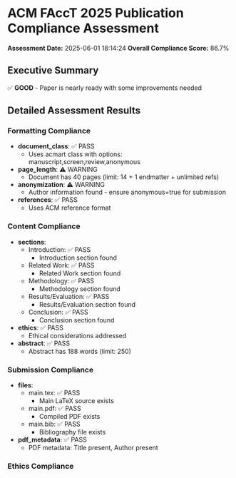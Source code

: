 # ACM FAccT 2025 Publication Compliance Assessment
**Assessment Date:** 2025-06-01 18:14:24
**Overall Compliance Score:** 86.7%

## Executive Summary

✅ **GOOD** - Paper is nearly ready with some improvements needed

## Detailed Assessment Results

### Formatting Compliance

- **document_class**: ✅ PASS
  - Uses acmart class with options: manuscript,screen,review,anonymous
- **page_length**: ⚠️ WARNING
  - Document has 40 pages (limit: 14 + 1 endmatter + unlimited refs)
- **anonymization**: ⚠️ WARNING
  - Author information found - ensure anonymous=true for submission
- **references**: ✅ PASS
  - Uses ACM reference format

### Content Compliance

- **sections**:
  - Introduction: ✅ PASS
    - Introduction section found
  - Related Work: ✅ PASS
    - Related Work section found
  - Methodology: ✅ PASS
    - Methodology section found
  - Results/Evaluation: ✅ PASS
    - Results/Evaluation section found
  - Conclusion: ✅ PASS
    - Conclusion section found
- **ethics**: ✅ PASS
  - Ethical considerations addressed
- **abstract**: ✅ PASS
  - Abstract has 188 words (limit: 250)

### Submission Compliance

- **files**:
  - main.tex: ✅ PASS
    - Main LaTeX source exists
  - main.pdf: ✅ PASS
    - Compiled PDF exists
  - main.bib: ✅ PASS
    - Bibliography file exists
- **pdf_metadata**: ✅ PASS
  - PDF metadata: Title present, Author present

### Ethics Compliance

